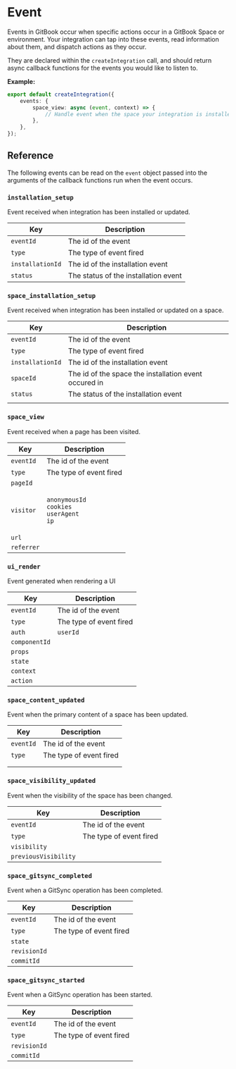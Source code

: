 # Event

Events in GitBook occur when specific actions occur in a GitBook Space or environment. Your integration can tap into these events, read information about them, and dispatch actions as they occur. &#x20;

They are declared within the `createIntegration` call, and should return async callback functions for the events you would like to listen to.

**Example:**

```typescript
export default createIntegration({
    events: {
        space_view: async (event, context) => {
            // Handle event when the space your integration is installed in is viewed
        },
    },
});
```

## Reference

The following events can be read on the `event` object passed into the arguments of the callback functions run when the event occurs.

### `installation_setup`

Event received when integration has been installed or updated.

| Key              | Description                          |
| ---------------- | ------------------------------------ |
| `eventId`        | The id of the event                  |
| `type`           | The type of event fired              |
| `installationId` | The id of the installation event     |
| `status`         | The status of the installation event |

### `space_installation_setup`

Event received when integration has been installed or updated on a space.

| Key              | Description                                           |
| ---------------- | ----------------------------------------------------- |
| `eventId`        | The id of the event                                   |
| `type`           | The type of event fired                               |
| `installationId` | The id of the installation event                      |
| `spaceId`        | The id of the space the installation event occured in |
| `status`         | The status of the installation event                  |
|                  |                                                       |

### `space_view`

Event received when a page has been visited.

| Key        | Description                                                                                          |
| ---------- | ---------------------------------------------------------------------------------------------------- |
| `eventId`  | The id of the event                                                                                  |
| `type`     | The type of event fired                                                                              |
| `pageId`   |                                                                                                      |
| `visitor`  | <p><code>anonymousId</code><br><code>cookies</code><br><code>userAgent</code><br><code>ip</code></p> |
| `url`      |                                                                                                      |
| `referrer` |                                                                                                      |

### `ui_render`

Event generated when rendering a UI

| Key           | Description             |
| ------------- | ----------------------- |
| `eventId`     | The id of the event     |
| `type`        | The type of event fired |
| `auth`        | `userId`                |
| `componentId` |                         |
| `props`       |                         |
| `state`       |                         |
| `context`     |                         |
| `action`      |                         |

### `space_content_updated`

Event when the primary content of a space has been updated.

| Key       | Description             |
| --------- | ----------------------- |
| `eventId` | The id of the event     |
| `type`    | The type of event fired |
|           |                         |
|           |                         |

### `space_visibility_updated`

Event when the visibility of the space has been changed.

| Key                  | Description             |
| -------------------- | ----------------------- |
| `eventId`            | The id of the event     |
| `type`               | The type of event fired |
| `visibility`         |                         |
| `previousVisibility` |                         |

### `space_gitsync_completed`

Event when a GitSync operation has been completed.

| Key          | Description             |
| ------------ | ----------------------- |
| `eventId`    | The id of the event     |
| `type`       | The type of event fired |
| `state`      |                         |
| `revisionId` |                         |
| `commitId`   |                         |

### `space_gitsync_started`

Event when a GitSync operation has been started.

| Key          | Description             |
| ------------ | ----------------------- |
| `eventId`    | The id of the event     |
| `type`       | The type of event fired |
| `revisionId` |                         |
| `commitId`   |                         |

